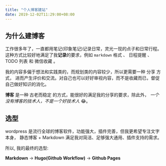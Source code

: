 ```yaml
---
title: "个人博客建站"
date: 2019-12-02T11:29:00+08:00
---
```


## 为什么建博客

工作很多年了，一直都用笔记(印象笔记)记录日常，灵光一现的点子和日常行程。 这种方式比较好地满足了我**记录**的要求，例如 `markdown` 格式 、 日程提醒 、 TODO 列表 和 微信收藏 。

我的内容多偏于想法和实践类的，而规划类的内容较少，所以更需要一种 分享 方式， 进而产生评价和交流。对自己也可以好好审视内容，而不是收藏而已，督促自己做好知识的消化。

**博客** 是一种 古老而稳定 的方式，能很好的满足我的分享的要求，除此外， _一个没有博客的技术人，不是一个好技术人_ 😂。

## 选型

wordpress 是流行全球的博客软件，功能强大，插件完善，但我更希望专注文字本身， 静态博客 + Markdown 满足我对简洁、足够强大通用、插件支持的需求。

所以, 我的最终的选型:

**Markdown** -> **Hugo(Github Workflow)** -> **Github Pages**
